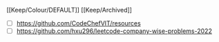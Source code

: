 [[Keep/Colour/DEFAULT]] [[Keep/Archived]] 

- [ ] https://github.com/CodeChefVIT/resources
- [ ] https://github.com/hxu296/leetcode-company-wise-problems-2022
